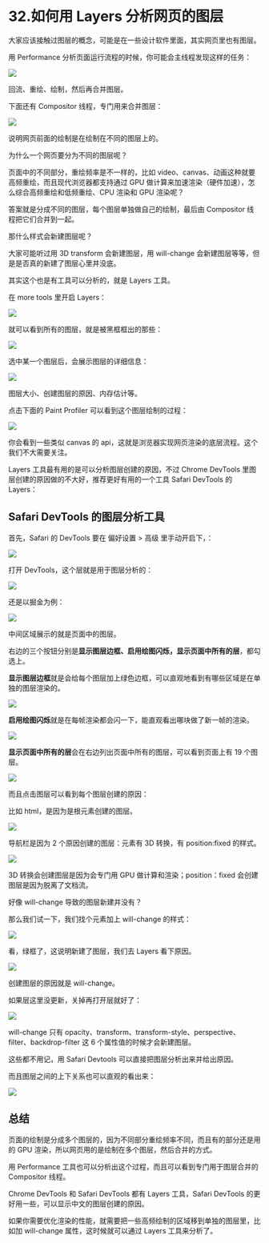 # 32.如何用 Layers 分析网页的图层

大家应该接触过图层的概念，可能是在一些设计软件里面，其实网页里也有图层。

用 Performance 分析页面运行流程的时候，你可能会主线程发现这样的任务：

![](./images/46fe085daa288620730cd6f475d53bf9.webp )

回流、重绘、绘制，然后再合并图层。

下面还有 Compositor 线程，专门用来合并图层：

![](./images/86fb8190044685d75d5393e2f13090ef.webp )


说明网页前面的绘制是在绘制在不同的图层上的。

为什么一个网页要分为不同的图层呢？

页面中的不同部分，重绘频率是不一样的，比如 video、canvas、动画这种就要高频重绘，而且现代浏览器都支持通过 GPU 做计算来加速渲染（硬件加速），怎么综合高频重绘和低频重绘、CPU 渲染和 GPU 渲染呢？

答案就是分成不同的图层，每个图层单独做自己的绘制，最后由 Compositor 线程把它们合并到一起。

那什么样式会新建图层呢？

大家可能听过用 3D transform 会新建图层，用 will-change 会新建图层等等，但是是否真的新建了图层心里并没底。

其实这个也是有工具可以分析的，就是 Layers 工具。

在 more tools 里开启 Layers：

![](./images/9c7136544ddaa852726025efd012b89e.webp )

就可以看到所有的图层，就是被黑框框出的那些：

![](./images/944e88326c1e55eaf9f925a392b3294c.webp )

选中某一个图层后，会展示图层的详细信息：

![](./images/e8da423c6b75782f8dd763a9dd694446.webp )

图层大小、创建图层的原因、内存估计等。

点击下面的 Paint Profiler 可以看到这个图层绘制的过程：

![](./images/ce4946f0eaa4dc4e32219220c9dc8824.webp )

你会看到一些类似 canvas 的 api，这就是浏览器实现网页渲染的底层流程。这个我们不大需要关注。

Layers 工具最有用的是可以分析图层创建的原因，不过 Chrome DevTools 里图层创建的原因做的不大好，推荐更好有用的一个工具 Safari DevTools 的 Layers：

## Safari DevTools 的图层分析工具

首先，Safari 的 DevTools 要在 偏好设置 > 高级 里手动开启下，：

![](./images/35430a89df10f21269e11ce77cf3bf1a.webp )

打开 DevTools，这个层就是用于图层分析的：

![](./images/1450d5f8bfaf7e0bea774dd05a7db0de.webp )

还是以掘金为例：

![](./images/17bd42331d152706401cf97110aa490d.webp )

中间区域展示的就是页面中的图层。

右边的三个按钮分别是**显示图层边框、启用绘图闪烁，显示页面中所有的层**，都勾选上。

**显示图层边框**就是会给每个图层加上绿色边框，可以直观地看到有哪些区域是在单独的图层渲染的。

![](./images/b6a853cda9b15f9cba9f4c4f2bec6817.webp )

**启用绘图闪烁**就是在每帧渲染都会闪一下，能直观看出哪块做了新一帧的渲染。

![](./images/c4d8f061b7965dfc0dc5d9579d275b4f.webp )

**显示页面中所有的层**会在右边列出页面中所有的图层，可以看到页面上有 19 个图层。

![](./images/0c80053019034115406109a758ca4482.webp )

而且点击图层可以看到每个图层创建的原因：

比如 html，是因为是根元素创建的图层。

![](./images/20d5b37c81777192553221558c5248c6.webp )

导航栏是因为 2 个原因创建的图层：元素有 3D 转换，有 position:fixed 的样式。

![](./images/f8bf6ef73ddf114d15350d2aa9964162.webp )

3D 转换会创建图层是因为会专门用 GPU 做计算和渲染；position：fixed 会创建图层是因为脱离了文档流。

好像 will-change 导致的图层新建并没有？

那么我们试一下，我们找个元素加上 will-change 的样式：

![](./images/95db817617b139b8174aac0498da0703.webp )

看，绿框了，这说明新建了图层，我们去 Layers 看下原因。

![](./images/ef9cd4bf9452f410d08b89395c61c85a.webp )

创建图层的原因就是 will-change。

如果层这里没更新，关掉再打开层就好了：

![](./images/3f90e2c555b0f6579dcfe147832f8724.webp )

will-change 只有 opacity、transform、transform-style、perspective、filter、backdrop-filter 这 6 个属性值的时候才会新建图层。

这些都不用记，用 Safari Devtools 可以直接把图层分析出来并给出原因。

而且图层之间的上下关系也可以直观的看出来：

![](./images/3c63f7a0ba4489e8ee1ec45a43dd6aa9.webp )

## 总结

页面的绘制是分成多个图层的，因为不同部分重绘频率不同，而且有的部分还是用的 GPU 渲染，所以网页用的是绘制在多个图层，然后合并的方式。

用 Performance 工具也可以分析出这个过程，而且可以看到专门用于图层合并的 Compositor 线程。

Chrome DevTools 和 Safari DevTools 都有 Layers 工具，Safari DevTools 的更好用一些，可以显示中文的图层创建的原因。

如果你需要优化渲染的性能，就需要把一些高频绘制的区域移到单独的图层里，比如加 will-change 属性，这时候就可以通过 Layers 工具来分析了。

